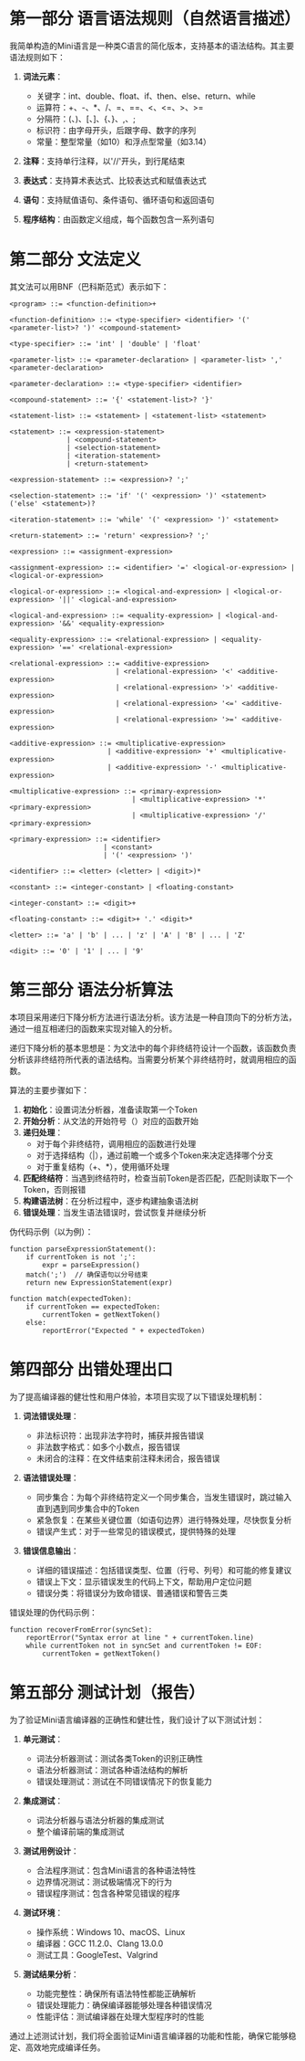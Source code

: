 # 第一部分 语言语法规则（自然语言描述）

我简单构造的Mini语言是一种类C语言的简化版本，支持基本的语法结构。其主要语法规则如下：

1. **词法元素**：
   - 关键字：int、double、float、if、then、else、return、while
   - 运算符：+、-、*、/、=、==、<、<=、>、>=
   - 分隔符：(、)、[、]、{、}、,、;
   - 标识符：由字母开头，后跟字母、数字的序列
   - 常量：整型常量（如10）和浮点型常量（如3.14）

2. **注释**：支持单行注释，以'//'开头，到行尾结束

3. **表达式**：支持算术表达式、比较表达式和赋值表达式

4. **语句**：支持赋值语句、条件语句、循环语句和返回语句

5. **程序结构**：由函数定义组成，每个函数包含一系列语句

# 第二部分 文法定义

其文法可以用BNF（巴科斯范式）表示如下：

```
<program> ::= <function-definition>+

<function-definition> ::= <type-specifier> <identifier> '(' <parameter-list>? ')' <compound-statement>

<type-specifier> ::= 'int' | 'double' | 'float'

<parameter-list> ::= <parameter-declaration> | <parameter-list> ',' <parameter-declaration>

<parameter-declaration> ::= <type-specifier> <identifier>

<compound-statement> ::= '{' <statement-list>? '}'

<statement-list> ::= <statement> | <statement-list> <statement>

<statement> ::= <expression-statement>
              | <compound-statement>
              | <selection-statement>
              | <iteration-statement>
              | <return-statement>

<expression-statement> ::= <expression>? ';'

<selection-statement> ::= 'if' '(' <expression> ')' <statement> ('else' <statement>)?

<iteration-statement> ::= 'while' '(' <expression> ')' <statement>

<return-statement> ::= 'return' <expression>? ';'

<expression> ::= <assignment-expression>

<assignment-expression> ::= <identifier> '=' <logical-or-expression> | <logical-or-expression>

<logical-or-expression> ::= <logical-and-expression> | <logical-or-expression> '||' <logical-and-expression>

<logical-and-expression> ::= <equality-expression> | <logical-and-expression> '&&' <equality-expression>

<equality-expression> ::= <relational-expression> | <equality-expression> '==' <relational-expression>

<relational-expression> ::= <additive-expression>
                          | <relational-expression> '<' <additive-expression>
                          | <relational-expression> '>' <additive-expression>
                          | <relational-expression> '<=' <additive-expression>
                          | <relational-expression> '>=' <additive-expression>

<additive-expression> ::= <multiplicative-expression>
                        | <additive-expression> '+' <multiplicative-expression>
                        | <additive-expression> '-' <multiplicative-expression>

<multiplicative-expression> ::= <primary-expression>
                              | <multiplicative-expression> '*' <primary-expression>
                              | <multiplicative-expression> '/' <primary-expression>

<primary-expression> ::= <identifier>
                       | <constant>
                       | '(' <expression> ')'

<identifier> ::= <letter> (<letter> | <digit>)*

<constant> ::= <integer-constant> | <floating-constant>

<integer-constant> ::= <digit>+

<floating-constant> ::= <digit>+ '.' <digit>*

<letter> ::= 'a' | 'b' | ... | 'z' | 'A' | 'B' | ... | 'Z'

<digit> ::= '0' | '1' | ... | '9'
```

# 第三部分 语法分析算法

本项目采用递归下降分析方法进行语法分析。该方法是一种自顶向下的分析方法，通过一组互相递归的函数来实现对输入的分析。

递归下降分析的基本思想是：为文法中的每个非终结符设计一个函数，该函数负责分析该非终结符所代表的语法结构。当需要分析某个非终结符时，就调用相应的函数。

算法的主要步骤如下：

1. **初始化**：设置词法分析器，准备读取第一个Token
2. **开始分析**：从文法的开始符号（<program>）对应的函数开始
3. **递归处理**：
   - 对于每个非终结符，调用相应的函数进行处理
   - 对于选择结构（|），通过前瞻一个或多个Token来决定选择哪个分支
   - 对于重复结构（+、*），使用循环处理
4. **匹配终结符**：当遇到终结符时，检查当前Token是否匹配，匹配则读取下一个Token，否则报错
5. **构建语法树**：在分析过程中，逐步构建抽象语法树
6. **错误处理**：当发生语法错误时，尝试恢复并继续分析

伪代码示例（以<expression-statement>为例）：

```
function parseExpressionStatement():
    if currentToken is not ';':
        expr = parseExpression()
    match(';')  // 确保语句以分号结束
    return new ExpressionStatement(expr)

function match(expectedToken):
    if currentToken == expectedToken:
        currentToken = getNextToken()
    else:
        reportError("Expected " + expectedToken)
```

# 第四部分 出错处理出口

为了提高编译器的健壮性和用户体验，本项目实现了以下错误处理机制：

1. **词法错误处理**：
   - 非法标识符：出现非法字符时，捕获并报告错误
   - 非法数字格式：如多个小数点，报告错误
   - 未闭合的注释：在文件结束前注释未闭合，报告错误

2. **语法错误处理**：
   - 同步集合：为每个非终结符定义一个同步集合，当发生错误时，跳过输入直到遇到同步集合中的Token
   - 紧急恢复：在某些关键位置（如语句边界）进行特殊处理，尽快恢复分析
   - 错误产生式：对于一些常见的错误模式，提供特殊的处理

3. **错误信息输出**：
   - 详细的错误描述：包括错误类型、位置（行号、列号）和可能的修复建议
   - 错误上下文：显示错误发生的代码上下文，帮助用户定位问题
   - 错误分类：将错误分为致命错误、普通错误和警告三类

错误处理的伪代码示例：

```
function recoverFromError(syncSet):
    reportError("Syntax error at line " + currentToken.line)
    while currentToken not in syncSet and currentToken != EOF:
        currentToken = getNextToken()
```

# 第五部分 测试计划（报告）

为了验证Mini语言编译器的正确性和健壮性，我们设计了以下测试计划：

1. **单元测试**：
   - 词法分析器测试：测试各类Token的识别正确性
   - 语法分析器测试：测试各种语法结构的解析
   - 错误处理测试：测试在不同错误情况下的恢复能力

2. **集成测试**：
   - 词法分析器与语法分析器的集成测试
   - 整个编译前端的集成测试

3. **测试用例设计**：
   - 合法程序测试：包含Mini语言的各种语法特性
   - 边界情况测试：测试极端情况下的行为
   - 错误程序测试：包含各种常见错误的程序

4. **测试环境**：
   - 操作系统：Windows 10、macOS、Linux
   - 编译器：GCC 11.2.0、Clang 13.0.0
   - 测试工具：GoogleTest、Valgrind

5. **测试结果分析**：
   - 功能完整性：确保所有语法特性都能正确解析
   - 错误处理能力：确保编译器能够处理各种错误情况
   - 性能评估：测试编译器在处理大型程序时的性能

通过上述测试计划，我们将全面验证Mini语言编译器的功能和性能，确保它能够稳定、高效地完成编译任务。

